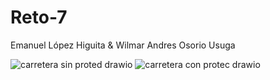 # Reto-7
Emanuel López Higuita & Wilmar Andres Osorio Usuga



![carretera sin proted drawio](https://user-images.githubusercontent.com/101955537/184435278-4c3c2e1c-6c9d-4076-b1b3-da412230f8a9.png)
![carretera con protec drawio](https://user-images.githubusercontent.com/101955537/184435556-88bf7b9e-1620-43a5-a421-ed000db61233.png)

